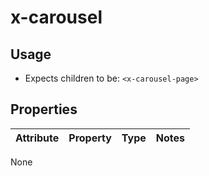 # x-carousel

## Usage

- Expects children to be: `<x-carousel-page>`

## Properties

| Attribute | Property | Type | Notes |
| --------- | -------- | ---- | ----- |


None
